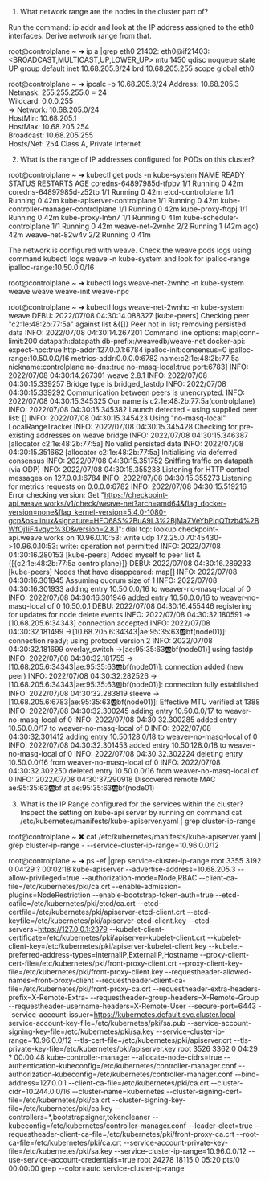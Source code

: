 1. What network range are the nodes in the cluster part of?

Run the command: ip addr and look at the IP address assigned to the eth0 interfaces. Derive network range from that.

root@controlplane ~ ➜  ip a |grep eth0
21402: eth0@if21403: <BROADCAST,MULTICAST,UP,LOWER_UP> mtu 1450 qdisc noqueue state UP group default 
    inet 10.68.205.3/24 brd 10.68.205.255 scope global eth0
    
root@controlplane ~ ➜  ipcalc -b 10.68.205.3/24
Address:   10.68.205.3          
Netmask:   255.255.255.0 = 24   
Wildcard:  0.0.0.255            
=>
Network:   10.68.205.0/24       
HostMin:   10.68.205.1          
HostMax:   10.68.205.254        
Broadcast: 10.68.205.255        
Hosts/Net: 254                   Class A, Private Internet


2. What is the range of IP addresses configured for PODs on this cluster?

root@controlplane ~ ➜  kubectl get pods -n kube-system 
NAME                                   READY   STATUS    RESTARTS      AGE
coredns-64897985d-tfpbv                1/1     Running   0             42m
coredns-64897985d-z52tb                1/1     Running   0             42m
etcd-controlplane                      1/1     Running   0             42m
kube-apiserver-controlplane            1/1     Running   0             42m
kube-controller-manager-controlplane   1/1     Running   0             42m
kube-proxy-ftqpj                       1/1     Running   0             42m
kube-proxy-ln5n7                       1/1     Running   0             41m
kube-scheduler-controlplane            1/1     Running   0             42m
weave-net-2wnhc                        2/2     Running   1 (42m ago)   42m
weave-net-82w4v                        2/2     Running   0             41m

The network is configured with weave. Check the weave pods logs using command kubectl logs <weave-pod-name> weave -n kube-system and look for ipalloc-range
ipalloc-range:10.50.0.0/16

root@controlplane ~ ➜  kubectl logs weave-net-2wnhc -n kube-system weave
weave       weave-init  weave-npc   

root@controlplane ~ ➜  kubectl logs weave-net-2wnhc -n kube-system weave
DEBU: 2022/07/08 04:30:14.088327 [kube-peers] Checking peer "c2:1e:48:2b:77:5a" against list &{[]}
Peer not in list; removing persisted data
INFO: 2022/07/08 04:30:14.267201 Command line options: map[conn-limit:200 datapath:datapath db-prefix:/weavedb/weave-net docker-api: expect-npc:true http-addr:127.0.0.1:6784 ipalloc-init:consensus=0 ipalloc-range:10.50.0.0/16 metrics-addr:0.0.0.0:6782 name:c2:1e:48:2b:77:5a nickname:controlplane no-dns:true no-masq-local:true port:6783]
INFO: 2022/07/08 04:30:14.267301 weave  2.8.1
INFO: 2022/07/08 04:30:15.339257 Bridge type is bridged_fastdp
INFO: 2022/07/08 04:30:15.339292 Communication between peers is unencrypted.
INFO: 2022/07/08 04:30:15.345325 Our name is c2:1e:48:2b:77:5a(controlplane)
INFO: 2022/07/08 04:30:15.345382 Launch detected - using supplied peer list: []
INFO: 2022/07/08 04:30:15.345423 Using "no-masq-local" LocalRangeTracker
INFO: 2022/07/08 04:30:15.345428 Checking for pre-existing addresses on weave bridge
INFO: 2022/07/08 04:30:15.346387 [allocator c2:1e:48:2b:77:5a] No valid persisted data
INFO: 2022/07/08 04:30:15.351662 [allocator c2:1e:48:2b:77:5a] Initialising via deferred consensus
INFO: 2022/07/08 04:30:15.351752 Sniffing traffic on datapath (via ODP)
INFO: 2022/07/08 04:30:15.355238 Listening for HTTP control messages on 127.0.0.1:6784
INFO: 2022/07/08 04:30:15.355273 Listening for metrics requests on 0.0.0.0:6782
INFO: 2022/07/08 04:30:15.519216 Error checking version: Get "https://checkpoint-api.weave.works/v1/check/weave-net?arch=amd64&flag_docker-version=none&flag_kernel-version=5.4.0-1080-gcp&os=linux&signature=HFO68S%2BuA9L3%2BjMaZVeYbPIqQTtzb4%2BWfOj1iF4vqyc%3D&version=2.8.1": dial tcp: lookup checkpoint-api.weave.works on 10.96.0.10:53: write udp 172.25.0.70:45430->10.96.0.10:53: write: operation not permitted
INFO: 2022/07/08 04:30:16.280153 [kube-peers] Added myself to peer list &{[{c2:1e:48:2b:77:5a controlplane}]}
DEBU: 2022/07/08 04:30:16.289233 [kube-peers] Nodes that have disappeared: map[]
INFO: 2022/07/08 04:30:16.301845 Assuming quorum size of 1
INFO: 2022/07/08 04:30:16.301933 adding entry 10.50.0.0/16 to weaver-no-masq-local of 0
INFO: 2022/07/08 04:30:16.301946 added entry 10.50.0.0/16 to weaver-no-masq-local of 0
10.50.0.1
DEBU: 2022/07/08 04:30:16.455446 registering for updates for node delete events
INFO: 2022/07/08 04:30:32.180591 ->[10.68.205.6:34343] connection accepted
INFO: 2022/07/08 04:30:32.181499 ->[10.68.205.6:34343|ae:95:35:63:ab:bf(node01)]: connection ready; using protocol version 2
INFO: 2022/07/08 04:30:32.181699 overlay_switch ->[ae:95:35:63:ab:bf(node01)] using fastdp
INFO: 2022/07/08 04:30:32.181755 ->[10.68.205.6:34343|ae:95:35:63:ab:bf(node01)]: connection added (new peer)
INFO: 2022/07/08 04:30:32.282526 ->[10.68.205.6:34343|ae:95:35:63:ab:bf(node01)]: connection fully established
INFO: 2022/07/08 04:30:32.283819 sleeve ->[10.68.205.6:6783|ae:95:35:63:ab:bf(node01)]: Effective MTU verified at 1388
INFO: 2022/07/08 04:30:32.300245 adding entry 10.50.0.0/17 to weaver-no-masq-local of 0
INFO: 2022/07/08 04:30:32.300285 added entry 10.50.0.0/17 to weaver-no-masq-local of 0
INFO: 2022/07/08 04:30:32.301412 adding entry 10.50.128.0/18 to weaver-no-masq-local of 0
INFO: 2022/07/08 04:30:32.301453 added entry 10.50.128.0/18 to weaver-no-masq-local of 0
INFO: 2022/07/08 04:30:32.302224 deleting entry 10.50.0.0/16 from weaver-no-masq-local of 0
INFO: 2022/07/08 04:30:32.302250 deleted entry 10.50.0.0/16 from weaver-no-masq-local of 0
INFO: 2022/07/08 04:30:37.290918 Discovered remote MAC ae:95:35:63:ab:bf at ae:95:35:63:ab:bf(node01)
  
3. What is the IP Range configured for the services within the cluster?
  Inspect the setting on kube-api server by running on command cat /etc/kubernetes/manifests/kube-apiserver.yaml | grep cluster-ip-range
  
  root@controlplane ~ ✖ cat /etc/kubernetes/manifests/kube-apiserver.yaml | grep cluster-ip-range
    - --service-cluster-ip-range=10.96.0.0/12

root@controlplane ~ ➜  ps -ef |grep service-cluster-ip-range
root      3355  3192  0 04:29 ?        00:02:18 kube-apiserver --advertise-address=10.68.205.3 --allow-privileged=true --authorization-mode=Node,RBAC --client-ca-file=/etc/kubernetes/pki/ca.crt --enable-admission-plugins=NodeRestriction --enable-bootstrap-token-auth=true --etcd-cafile=/etc/kubernetes/pki/etcd/ca.crt --etcd-certfile=/etc/kubernetes/pki/apiserver-etcd-client.crt --etcd-keyfile=/etc/kubernetes/pki/apiserver-etcd-client.key --etcd-servers=https://127.0.0.1:2379 --kubelet-client-certificate=/etc/kubernetes/pki/apiserver-kubelet-client.crt --kubelet-client-key=/etc/kubernetes/pki/apiserver-kubelet-client.key --kubelet-preferred-address-types=InternalIP,ExternalIP,Hostname --proxy-client-cert-file=/etc/kubernetes/pki/front-proxy-client.crt --proxy-client-key-file=/etc/kubernetes/pki/front-proxy-client.key --requestheader-allowed-names=front-proxy-client --requestheader-client-ca-file=/etc/kubernetes/pki/front-proxy-ca.crt --requestheader-extra-headers-prefix=X-Remote-Extra- --requestheader-group-headers=X-Remote-Group --requestheader-username-headers=X-Remote-User --secure-port=6443 --service-account-issuer=https://kubernetes.default.svc.cluster.local --service-account-key-file=/etc/kubernetes/pki/sa.pub --service-account-signing-key-file=/etc/kubernetes/pki/sa.key --service-cluster-ip-range=10.96.0.0/12 --tls-cert-file=/etc/kubernetes/pki/apiserver.crt --tls-private-key-file=/etc/kubernetes/pki/apiserver.key
root      3526  3362  0 04:29 ?        00:00:48 kube-controller-manager --allocate-node-cidrs=true --authentication-kubeconfig=/etc/kubernetes/controller-manager.conf --authorization-kubeconfig=/etc/kubernetes/controller-manager.conf --bind-address=127.0.0.1 --client-ca-file=/etc/kubernetes/pki/ca.crt --cluster-cidr=10.244.0.0/16 --cluster-name=kubernetes --cluster-signing-cert-file=/etc/kubernetes/pki/ca.crt --cluster-signing-key-file=/etc/kubernetes/pki/ca.key --controllers=*,bootstrapsigner,tokencleaner --kubeconfig=/etc/kubernetes/controller-manager.conf --leader-elect=true --requestheader-client-ca-file=/etc/kubernetes/pki/front-proxy-ca.crt --root-ca-file=/etc/kubernetes/pki/ca.crt --service-account-private-key-file=/etc/kubernetes/pki/sa.key --service-cluster-ip-range=10.96.0.0/12 --use-service-account-credentials=true
root     24278 18115  0 05:20 pts/0    00:00:00 grep --color=auto service-cluster-ip-range
  
